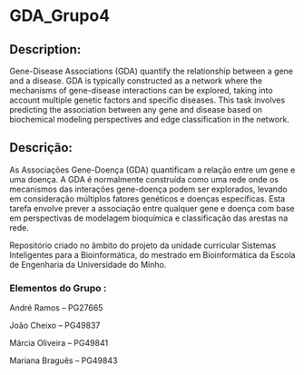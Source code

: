 # GDA_Grupo4

## Description:
Gene-Disease Associations (GDA) quantify the relationship between a gene and a disease. GDA is typically constructed as a network where the mechanisms of gene-disease interactions can be explored, taking into account multiple genetic factors and specific diseases. This task involves predicting the association between any gene and disease based on biochemical modeling perspectives and edge classification in the network.

## Descrição:
As Associações Gene-Doença (GDA) quantificam a relação entre um gene e uma doença. A GDA é normalmente construída como uma rede onde os mecanismos das interações gene-doença podem ser explorados, levando em consideração múltiplos fatores genéticos e doenças específicas. Esta tarefa envolve prever a associação entre qualquer gene e doença com base em perspectivas de modelagem bioquímica e classificação das arestas na rede.

Repositório criado no âmbito do projeto da unidade curricular Sistemas Inteligentes para a Bioinformática, do mestrado em Bioinformática da Escola de Engenharia da Universidade do Minho.
### Elementos do Grupo : 

André Ramos – PG27665

João Cheixo – PG49837

Márcia Oliveira – PG49841

Mariana Braguês – PG49843

